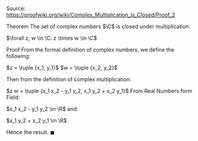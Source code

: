 # 

Source: https://proofwiki.org/wiki/Complex_Multiplication_is_Closed/Proof_2

Theorem
The set of complex numbers $\C$ is closed under multiplication:

$\forall z, w \in \C: z \times w \in \C$


Proof
From the formal definition of complex numbers, we define the following:

$z = \tuple {x_1, y_1}$
$w = \tuple {x_2, y_2}$

Then from the definition of complex multiplication:

$z w = \tuple {x_1 x_2 - y_1 y_2, x_1 y_2 + x_2 y_1}$
From Real Numbers form Field:

$x_1 x_2 - y_1 y_2 \in \R$
and:

$x_1 y_2 + x_2 y_1 \in \R$

Hence the result.
$\blacksquare$





